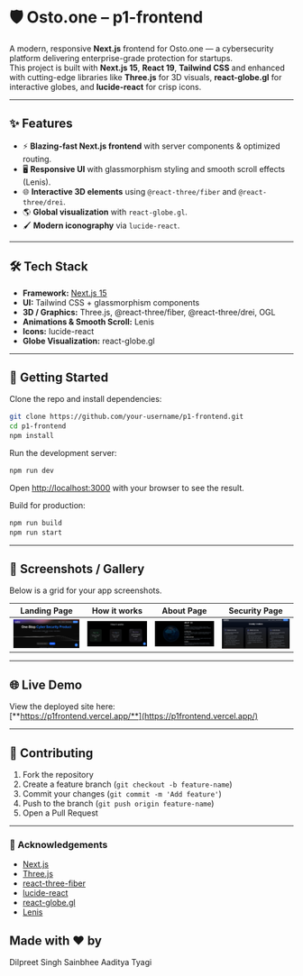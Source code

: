 # 🛡️ Osto.one – p1-frontend

A modern, responsive **Next.js** frontend for Osto.one — a cybersecurity platform delivering enterprise-grade protection for startups.  
This project is built with **Next.js 15**, **React 19**, **Tailwind CSS** and enhanced with cutting-edge libraries like **Three.js** for 3D visuals, **react-globe.gl** for interactive globes, and **lucide-react** for crisp icons.

---

## ✨ Features

- ⚡ **Blazing-fast Next.js frontend** with server components & optimized routing.
- 🖥️ **Responsive UI** with glassmorphism styling and smooth scroll effects (Lenis).
- 🌐 **Interactive 3D elements** using `@react-three/fiber` and `@react-three/drei`.
- 🌎 **Global visualization** with `react-globe.gl`.
- 🖌️ **Modern iconography** via `lucide-react`.

---

## 🛠️ Tech Stack

- **Framework:** [Next.js 15](https://nextjs.org)
- **UI:** Tailwind CSS + glassmorphism components
- **3D / Graphics:** Three.js, @react-three/fiber, @react-three/drei, OGL
- **Animations & Smooth Scroll:** Lenis
- **Icons:** lucide-react
- **Globe Visualization:** react-globe.gl

---

## 🚀 Getting Started

Clone the repo and install dependencies:

```bash
git clone https://github.com/your-username/p1-frontend.git
cd p1-frontend
npm install
```

Run the development server:

```bash
npm run dev
```

Open [http://localhost:3000](http://localhost:3000) with your browser to see the result.

Build for production:

```bash
npm run build
npm run start
```

---

## 📸 Screenshots / Gallery

Below is a grid for your app screenshots.  

| Landing Page | How it works | About Page | Security Page |
|--------------|-----------------------|----------------------|---------------------|
| ![Landing](public/screenshots/landing.png) | ![How it works](public/screenshots/endpoint.png) | ![About](public/screenshots/about.png) | ![Security](public/screenshots/security.png) |


---

## 🌐 Live Demo

View the deployed site here:  
[**https://p1frontend.vercel.app/**](https://p1frontend.vercel.app/)

---

## 🤝 Contributing

1. Fork the repository
2. Create a feature branch (`git checkout -b feature-name`)
3. Commit your changes (`git commit -m 'Add feature'`)
4. Push to the branch (`git push origin feature-name`)
5. Open a Pull Request

---

### 🙌 Acknowledgements

- [Next.js](https://nextjs.org)
- [Three.js](https://threejs.org)
- [react-three-fiber](https://docs.pmnd.rs/react-three-fiber/getting-started/introduction)
- [lucide-react](https://lucide.dev)
- [react-globe.gl](https://react-globe.gl)
- [Lenis](https://lenis.studiofreight.com)

## Made with ❤️ by 
Dilpreet Singh Sainbhee
Aaditya Tyagi 
